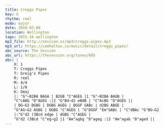 ```yaml
---
title: Creggs Pipes
key: G
rhythm: reel
mode: major
date: 2016-03-08
location: Wellington
tags: 2015-16 wellington 
mp3_file: http://session.nz/mp3/creggs-pipes.mp3
mp3_url: https://comhaltas.ie/music/detail/creggs_pipes/
abc_source: The Session
abc_url: https://thesession.org/tunes/605
abc: |
    X: 1
    T: Creggs Pipes
    T: Greig's Pipes
    R: reel
    M: 4/4
    L: 1/8
    K: Gmaj
    |: "G"~B2BA BAGA | B2GB "C"AGEG |1 "G"~B2BA BAGB |
    "C"cABG "D"AGEG :|2 "G"Bd~d2 eBdB | "C"AcBG "D"AGEG ||
    | DG~G2 DGBG | DGBG AGEG | DGGF GABc | d2BG ABGE |
    "G"AG~G2 AGBG | DGBG "C"AGEG | "G"DGGF "Em"GABc | "C"dBAc "G"BG~G2 ||
    |:"G"d2 (3Bcd edge | dGBG "C"AGEG |
    "G"d2 (3Bcd "C"eg~g2 |1 "Am"agbg "D"ageg :|2 "Am"agab "D"aged ||
---
```

